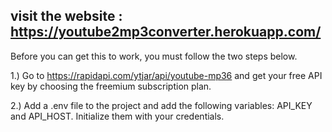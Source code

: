 ## visit the website : https://youtube2mp3converter.herokuapp.com/
Before you can get this to work, you must follow the two steps below.

1.) Go to https://rapidapi.com/ytjar/api/youtube-mp36 and get your free API key by choosing the freemium subscription plan.

2.) Add a .env file to the project and add the following variables: API_KEY and API_HOST. Initialize them with your credentials.
